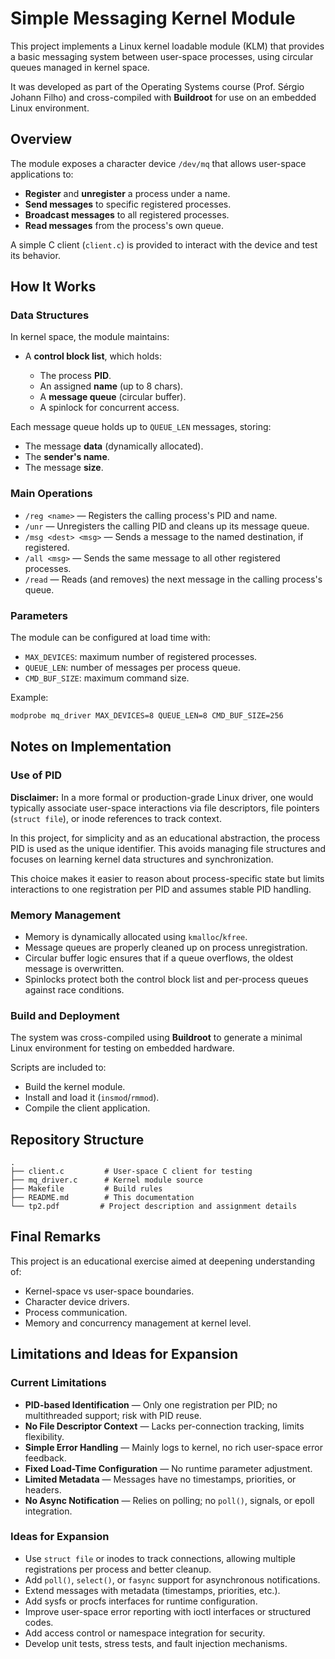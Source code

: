 # Simple Messaging Kernel Module

This project implements a Linux kernel loadable module (KLM) that provides a basic messaging system between user-space processes, using circular queues managed in kernel space.

It was developed as part of the Operating Systems course (Prof. Sérgio Johann Filho) and cross-compiled with **Buildroot** for use on an embedded Linux environment.

## Overview

The module exposes a character device `/dev/mq` that allows user-space applications to:

* **Register** and **unregister** a process under a name.
* **Send messages** to specific registered processes.
* **Broadcast messages** to all registered processes.
* **Read messages** from the process's own queue.

A simple C client (`client.c`) is provided to interact with the device and test its behavior.

## How It Works

### Data Structures

In kernel space, the module maintains:

* A **control block list**, which holds:

  * The process **PID**.
  * An assigned **name** (up to 8 chars).
  * A **message queue** (circular buffer).
  * A spinlock for concurrent access.

Each message queue holds up to `QUEUE_LEN` messages, storing:

* The message **data** (dynamically allocated).
* The **sender's name**.
* The message **size**.

### Main Operations

* `/reg <name>`  — Registers the calling process's PID and name.
* `/unr` — Unregisters the calling PID and cleans up its message queue.
* `/msg <dest> <msg>` — Sends a message to the named destination, if registered.
* `/all <msg>` — Sends the same message to all other registered processes.
* `/read` — Reads (and removes) the next message in the calling process's queue.

### Parameters

The module can be configured at load time with:

* `MAX_DEVICES`: maximum number of registered processes.
* `QUEUE_LEN`: number of messages per process queue.
* `CMD_BUF_SIZE`: maximum command size.

Example:

```bash
modprobe mq_driver MAX_DEVICES=8 QUEUE_LEN=8 CMD_BUF_SIZE=256
```

## Notes on Implementation

### Use of PID

**Disclaimer:**  In a more formal or production-grade Linux driver, one would typically associate user-space interactions via file descriptors, file pointers (`struct file`), or inode references to track context.

In this project, for simplicity and as an educational abstraction, the process PID is used as the unique identifier. This avoids managing file structures and focuses on learning kernel data structures and synchronization.

This choice makes it easier to reason about process-specific state but limits interactions to one registration per PID and assumes stable PID handling.

### Memory Management

* Memory is dynamically allocated using `kmalloc`/`kfree`.
* Message queues are properly cleaned up on process unregistration.
* Circular buffer logic ensures that if a queue overflows, the oldest message is overwritten.
* Spinlocks protect both the control block list and per-process queues against race conditions.

### Build and Deployment

The system was cross-compiled using **Buildroot** to generate a minimal Linux environment for testing on embedded hardware.

Scripts are included to:

* Build the kernel module.
* Install and load it (`insmod`/`rmmod`).
* Compile the client application.

## Repository Structure

```
.
├── client.c         # User-space C client for testing
├── mq_driver.c      # Kernel module source
├── Makefile         # Build rules
├── README.md        # This documentation
└── tp2.pdf         # Project description and assignment details
```

## Final Remarks

This project is an educational exercise aimed at deepening understanding of:

* Kernel-space vs user-space boundaries.
* Character device drivers.
* Process communication.
* Memory and concurrency management at kernel level.

## Limitations and Ideas for Expansion

### Current Limitations

* **PID-based Identification** — Only one registration per PID; no multithreaded support; risk with PID reuse.
* **No File Descriptor Context** — Lacks per-connection tracking, limits flexibility.
* **Simple Error Handling** — Mainly logs to kernel, no rich user-space error feedback.
* **Fixed Load-Time Configuration** — No runtime parameter adjustment.
* **Limited Metadata** — Messages have no timestamps, priorities, or headers.
* **No Async Notification** — Relies on polling; no `poll()`, signals, or epoll integration.

### Ideas for Expansion

* Use `struct file` or inodes to track connections, allowing multiple registrations per process and better cleanup.
* Add `poll()`, `select()`, or `fasync` support for asynchronous notifications.
* Extend messages with metadata (timestamps, priorities, etc.).
* Add sysfs or procfs interfaces for runtime configuration.
* Improve user-space error reporting with ioctl interfaces or structured codes.
* Add access control or namespace integration for security.
* Develop unit tests, stress tests, and fault injection mechanisms.
